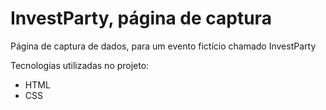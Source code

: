 <h1>InvestParty, página de captura</h1>
Página de captura de dados, para um evento fictício chamado InvestParty

<img src="">

Tecnologias utilizadas no projeto:
<ul>
  <li>HTML</li>
  <li>CSS</li>
</ul>
